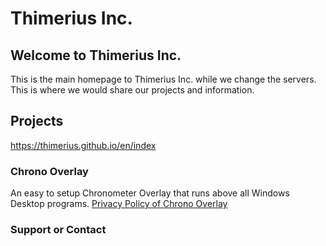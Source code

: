 # Thimerius Inc.

## Welcome to Thimerius Inc.

This is the main homepage to Thimerius Inc. while we change the servers. This is where we would share our projects and information.

## Projects

https://thimerius.github.io/en/index

### Chrono Overlay

An easy to setup Chronometer Overlay that runs above all Windows Desktop programs.
[Privacy Policy of Chrono Overlay](https://thimerius.github.io/windows_apps_privacy_policy)

### Support or Contact

